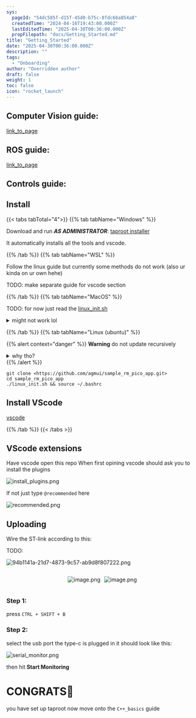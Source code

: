 ```yaml
---
sys:
  pageId: "54dc585f-d15f-45d0-b75c-8fdc66a854a8"
  createdTime: "2024-04-16T19:43:00.000Z"
  lastEditedTime: "2025-04-30T00:36:00.000Z"
  propFilepath: "docs/Getting_Started.md"
title: "Getting_Started"
date: "2025-04-30T00:36:00.000Z"
description: ""
tags:
  - "Onboarding"
author: "Overridden author"
draft: false
weight: 1
toc: false
icon: "rocket_launch"
---
```


## Computer Vision guide:

[link_to_page](86d45bc0-388b-4d26-8848-44f255f73d0e)

## ROS guide:

[link_to_page](3c76c1de-ec8f-46d6-8b0a-294005edc2d5)

## Controls guide:

## Install

{{< tabs tabTotal="4">}}
{{% tab tabName="Windows" %}}

Download and run _**AS ADMINISTRATOR**_: [taproot installer](https://github.com/Thornbots/TeachingFreshies/releases/tag/1.0)

It automatically installs all the tools and vscode.

{{% /tab %}}
{{% tab tabName="WSL" %}}

Follow the linux guide but currently some methods do not work (also ur kinda on ur own hehe)

TODO: make separate guide for vscode section

{{% /tab %}}
{{% tab tabName="MacOS" %}}

TODO: for now just read the [linux_init.sh](https://github.com/agmui/sample_rm_pico_app/blob/main/linux_init.sh)

<details>
<summary>might not work lol</summary>

`brew install libusb pkg-config`

Next install: [vscode](https://code.visualstudio.com/Download)

</details>

{{% /tab %}}
{{% tab tabName="Linux (ubuntu)" %}}

{{% alert context="danger" %}}
**Warning** do not update recursively
<details>
<summary>why tho?</summary>
There are some submodules that may go on for a while (like tinyusb) and I highly
recommend you don't need to get them.
If you want to see what submodules I update just look in `linux_init.sh`
</details>
{{% /alert %}}

```shell
git clone <https://github.com/agmui/sample_rm_pico_app.git>
cd sample_rm_pico_app
./linux_init.sh && source ~/.bashrc
```

## Install VScode

[vscode](https://code.visualstudio.com/Download)

{{% /tab %}}
{{< /tabs >}}

## VScode extensions

Have vscode open this repo
When first opining vscode should ask you to install the plugins

![install_plugins.png](https://prod-files-secure.s3.us-west-2.amazonaws.com/d518164a-d88e-44d1-a4ee-3adb3bd8bce0/89bd30f0-1825-4e77-867b-0a41ce370880/install_plugins.png?X-Amz-Algorithm=AWS4-HMAC-SHA256&X-Amz-Content-Sha256=UNSIGNED-PAYLOAD&X-Amz-Credential=ASIAZI2LB466TBLDSIXS%2F20250515%2Fus-west-2%2Fs3%2Faws4_request&X-Amz-Date=20250515T230826Z&X-Amz-Expires=3600&X-Amz-Security-Token=IQoJb3JpZ2luX2VjEH8aCXVzLXdlc3QtMiJIMEYCIQDoJXlBzCEs8V%2FpINs%2Bma%2F4gFyum8mlTPiXurA%2F6nAr%2BQIhALxStvNUo0oiJcOu47WA3colk%2BH6N04yvvz3yjQe3F1NKv8DCDgQABoMNjM3NDIzMTgzODA1IgxmLah3c4xs8%2BNVfv4q3AMuxxDsECflOwPBrNptbTyzzN5hG6Ju9okz0kGZxTcYg4C8jCDejQb8dXkRSfZrPHJuTdyNjzCD8P8YMmtX5A%2Fz82q7G0JIBMVKYeAThPfSKT6grwpcDdb2cmjP%2FkmBGY60oc6tUA3QyBWjhcUq%2BE2U1yhOI9UiP9iE1QM%2BGQlt%2F5CyVqsB0IlQ0KjQOaZUbWuq1cUT9Yim2vsEn%2FV0WE4aT5zJAJwkJfvky97fbGz1nezfHdH0L9ByqMd0zOseV1fltfiaoKLK%2BGFfeWLdzevIJqLKI9k8WiE%2Bokl3oTMQJCWSUVxU9nKurt%2F%2BI3Oh9sYtA8BKAe%2Bea1RzVbbMCI4cLwAI9Fiq9iA2FS1yameAbPQqgh3w1oxUmZLo9TkPcw8slT21RFv%2F6nHnRSL%2BYubKl2dracouv5VVaFzDDj1dl0rRiCWWy2ghT4%2F6tl37%2FZhByHxx1L0kxY9tpAO017EpMnzUhEJx4mt66C5OFMqXZk0rYn%2BkihLRqo2qFdHOPF%2BDH3AGKspbcWTcfdiMzHUpQgPIV7jaRPNhsHEqDxFm1sYd1BnKfq0mmBNFP1zfFxE9NUVxt3v7hzA5jrJzAKl1gMmz5YLOoNe3wkr6ARBkmhrNKW5lGneB%2Bz6dbTD34pnBBjqkAbZ097KtMfzFhUMLLddgxvx%2Bk1XygKG%2Fm8YCx9n%2B6QoKNPZfyQPVzJluV6yGHSGJXP77qoVmocAk8gffLtVs%2F6s%2BkL31yPIO4fPsr%2BMYkJYEW2byCFUtYdpdg%2BLKzzKQgrnjAQnK7Y%2Beafw9%2FOSCuQmC6xdcvBA1DtxEjWFTcLUxLngRpsUNQrgTW7Rej8fZQgNxpJQ3sx459SHvaFh8nDLnYQrB&X-Amz-Signature=a9deebbf0ed4f79ae10731927ab36ba152e0fd62297bf3ee54f356b59acd188e&X-Amz-SignedHeaders=host&x-id=GetObject)

If not just type `@recommended` here  

![recommended.png](https://prod-files-secure.s3.us-west-2.amazonaws.com/d518164a-d88e-44d1-a4ee-3adb3bd8bce0/61e661e9-5d85-4dfc-be0d-8d2097a5e793/recommended.png?X-Amz-Algorithm=AWS4-HMAC-SHA256&X-Amz-Content-Sha256=UNSIGNED-PAYLOAD&X-Amz-Credential=ASIAZI2LB466TBLDSIXS%2F20250515%2Fus-west-2%2Fs3%2Faws4_request&X-Amz-Date=20250515T230826Z&X-Amz-Expires=3600&X-Amz-Security-Token=IQoJb3JpZ2luX2VjEH8aCXVzLXdlc3QtMiJIMEYCIQDoJXlBzCEs8V%2FpINs%2Bma%2F4gFyum8mlTPiXurA%2F6nAr%2BQIhALxStvNUo0oiJcOu47WA3colk%2BH6N04yvvz3yjQe3F1NKv8DCDgQABoMNjM3NDIzMTgzODA1IgxmLah3c4xs8%2BNVfv4q3AMuxxDsECflOwPBrNptbTyzzN5hG6Ju9okz0kGZxTcYg4C8jCDejQb8dXkRSfZrPHJuTdyNjzCD8P8YMmtX5A%2Fz82q7G0JIBMVKYeAThPfSKT6grwpcDdb2cmjP%2FkmBGY60oc6tUA3QyBWjhcUq%2BE2U1yhOI9UiP9iE1QM%2BGQlt%2F5CyVqsB0IlQ0KjQOaZUbWuq1cUT9Yim2vsEn%2FV0WE4aT5zJAJwkJfvky97fbGz1nezfHdH0L9ByqMd0zOseV1fltfiaoKLK%2BGFfeWLdzevIJqLKI9k8WiE%2Bokl3oTMQJCWSUVxU9nKurt%2F%2BI3Oh9sYtA8BKAe%2Bea1RzVbbMCI4cLwAI9Fiq9iA2FS1yameAbPQqgh3w1oxUmZLo9TkPcw8slT21RFv%2F6nHnRSL%2BYubKl2dracouv5VVaFzDDj1dl0rRiCWWy2ghT4%2F6tl37%2FZhByHxx1L0kxY9tpAO017EpMnzUhEJx4mt66C5OFMqXZk0rYn%2BkihLRqo2qFdHOPF%2BDH3AGKspbcWTcfdiMzHUpQgPIV7jaRPNhsHEqDxFm1sYd1BnKfq0mmBNFP1zfFxE9NUVxt3v7hzA5jrJzAKl1gMmz5YLOoNe3wkr6ARBkmhrNKW5lGneB%2Bz6dbTD34pnBBjqkAbZ097KtMfzFhUMLLddgxvx%2Bk1XygKG%2Fm8YCx9n%2B6QoKNPZfyQPVzJluV6yGHSGJXP77qoVmocAk8gffLtVs%2F6s%2BkL31yPIO4fPsr%2BMYkJYEW2byCFUtYdpdg%2BLKzzKQgrnjAQnK7Y%2Beafw9%2FOSCuQmC6xdcvBA1DtxEjWFTcLUxLngRpsUNQrgTW7Rej8fZQgNxpJQ3sx459SHvaFh8nDLnYQrB&X-Amz-Signature=12c9b5621f4e3ce0965eeb41c5aacef2a086fb91715a2965d10179fa73a2a200&X-Amz-SignedHeaders=host&x-id=GetObject)

## Uploading

Wire the ST-link according to this:

TODO:

![94b1141a-21d7-4873-9c57-ab9d8f807222.png](https://prod-files-secure.s3.us-west-2.amazonaws.com/d518164a-d88e-44d1-a4ee-3adb3bd8bce0/e5fad17d-ab82-4300-9f4c-505ab4b1202c/94b1141a-21d7-4873-9c57-ab9d8f807222.png?X-Amz-Algorithm=AWS4-HMAC-SHA256&X-Amz-Content-Sha256=UNSIGNED-PAYLOAD&X-Amz-Credential=ASIAZI2LB466TBLDSIXS%2F20250515%2Fus-west-2%2Fs3%2Faws4_request&X-Amz-Date=20250515T230826Z&X-Amz-Expires=3600&X-Amz-Security-Token=IQoJb3JpZ2luX2VjEH8aCXVzLXdlc3QtMiJIMEYCIQDoJXlBzCEs8V%2FpINs%2Bma%2F4gFyum8mlTPiXurA%2F6nAr%2BQIhALxStvNUo0oiJcOu47WA3colk%2BH6N04yvvz3yjQe3F1NKv8DCDgQABoMNjM3NDIzMTgzODA1IgxmLah3c4xs8%2BNVfv4q3AMuxxDsECflOwPBrNptbTyzzN5hG6Ju9okz0kGZxTcYg4C8jCDejQb8dXkRSfZrPHJuTdyNjzCD8P8YMmtX5A%2Fz82q7G0JIBMVKYeAThPfSKT6grwpcDdb2cmjP%2FkmBGY60oc6tUA3QyBWjhcUq%2BE2U1yhOI9UiP9iE1QM%2BGQlt%2F5CyVqsB0IlQ0KjQOaZUbWuq1cUT9Yim2vsEn%2FV0WE4aT5zJAJwkJfvky97fbGz1nezfHdH0L9ByqMd0zOseV1fltfiaoKLK%2BGFfeWLdzevIJqLKI9k8WiE%2Bokl3oTMQJCWSUVxU9nKurt%2F%2BI3Oh9sYtA8BKAe%2Bea1RzVbbMCI4cLwAI9Fiq9iA2FS1yameAbPQqgh3w1oxUmZLo9TkPcw8slT21RFv%2F6nHnRSL%2BYubKl2dracouv5VVaFzDDj1dl0rRiCWWy2ghT4%2F6tl37%2FZhByHxx1L0kxY9tpAO017EpMnzUhEJx4mt66C5OFMqXZk0rYn%2BkihLRqo2qFdHOPF%2BDH3AGKspbcWTcfdiMzHUpQgPIV7jaRPNhsHEqDxFm1sYd1BnKfq0mmBNFP1zfFxE9NUVxt3v7hzA5jrJzAKl1gMmz5YLOoNe3wkr6ARBkmhrNKW5lGneB%2Bz6dbTD34pnBBjqkAbZ097KtMfzFhUMLLddgxvx%2Bk1XygKG%2Fm8YCx9n%2B6QoKNPZfyQPVzJluV6yGHSGJXP77qoVmocAk8gffLtVs%2F6s%2BkL31yPIO4fPsr%2BMYkJYEW2byCFUtYdpdg%2BLKzzKQgrnjAQnK7Y%2Beafw9%2FOSCuQmC6xdcvBA1DtxEjWFTcLUxLngRpsUNQrgTW7Rej8fZQgNxpJQ3sx459SHvaFh8nDLnYQrB&X-Amz-Signature=8ecadfa911a676d3d42b42490a222a2cc0c296bbcca6e65964b72220bf76c1a3&X-Amz-SignedHeaders=host&x-id=GetObject)

<div style="display: flex;flex-direction: row; column-gap:10px; max-width: 630px;justify-content: center;">
<div>

![image.png](https://prod-files-secure.s3.us-west-2.amazonaws.com/d518164a-d88e-44d1-a4ee-3adb3bd8bce0/210ecb78-1116-4d7b-b9b7-2292f66fa2c2/image.png?X-Amz-Algorithm=AWS4-HMAC-SHA256&X-Amz-Content-Sha256=UNSIGNED-PAYLOAD&X-Amz-Credential=ASIAZI2LB466RRBT5XHW%2F20250515%2Fus-west-2%2Fs3%2Faws4_request&X-Amz-Date=20250515T230829Z&X-Amz-Expires=3600&X-Amz-Security-Token=IQoJb3JpZ2luX2VjEH8aCXVzLXdlc3QtMiJHMEUCIGUdsOtwqG6uNuI4mG2GoD0A78QtC%2FCzK9bchXxZCiCaAiEAvvWcmC005MYjXxZFd1LgHugUa%2FGi67fSfonZeOk1eR8q%2FwMIOBAAGgw2Mzc0MjMxODM4MDUiDMMNHAprvij0RO3ieyrcA5h3rfeWrwn6QNq%2B2fC5aIIT23%2FrUq6B%2Bs2Gw8ZgsbG%2FmJk78YCi4%2FozRlhFfgWel17wo1eQmGKVUjTKqZzzn%2Bylj3J9UOb%2B%2BpRjTEgJ2sd9wT11xwduzkzpnTjvLpw6vNjmC5Cix3H5FvBtJD8AXGdP3pPbCWKoUFbY79p3FUjy%2BfwJTKLwJCZo8%2B4n3W1Eb4bxR8X31sHRFb4vDH9sc9ONFTuIM%2Bef%2FMDRVfr6K7Vu9SYOyQMThb37xQCITNu5fF%2FcW8V4vaZPQgx6Ggx4eIiFSnfGrcEMbSTskRFFuVFYBtKL5BWbj%2BNDSu%2BUsnWxoMo%2F5JsXMqq1kdNrb3HZ1kq80bvK4D4dPsviG0nesbWbvd6DaEngCgLPRyjpsL3FsDIaU7ar4zKZovJOJ8akqzMmoUf3akrCgLA%2FuPtIT5eSbJLqSwXvPoc3ed2zpNyKNpaPR4LHHzyhUqB76Re6pVMJd%2FD8WJFP4PAhN1uDSdb3y1WVbPDkVnrSfKIiVj3iFV%2BolLf105flWKSSN%2BgSUpBbPOK%2BB8Z0AFBQJuCvMBiDUBni1hlS3Dw81SKsb7IrFemnqAq6VNk4b5HMIZzDfjacTYBb2MQzCu6cDOwSMACRBS2s%2F1Io7CGLZ9zkMPjimcEGOqUB7Lp1wQfIQwGUCpfdp83CW7d5vhXdSYL05tD6bXaO%2B%2F2iBTA6E4VHmJ6b5c8OUVofAJFw01Sfub0Zw7bJo1wmFu79euL2Wxktgkb8zyuGrusRb0%2FeS5XSQRdyrKnZ4iO6FsKpk1%2B6keX4DGGkHSkjWiwOyWLptiCfsjtn81gqTnDin56hEdznUeZRj4NBI2QbEc3nYsPLWdtIKTGwgERdz5ZEMVFY&X-Amz-Signature=dd1b52680a8e8046ca4be2d0011f95ffc02b0f30f1fec78a8b11b9a43e32b909&X-Amz-SignedHeaders=host&x-id=GetObject)

</div>
<div>

![image.png](https://prod-files-secure.s3.us-west-2.amazonaws.com/d518164a-d88e-44d1-a4ee-3adb3bd8bce0/33a0fd0f-8ca6-4a86-8e09-26e95ded1fff/image.png?X-Amz-Algorithm=AWS4-HMAC-SHA256&X-Amz-Content-Sha256=UNSIGNED-PAYLOAD&X-Amz-Credential=ASIAZI2LB466YH3TDZRE%2F20250515%2Fus-west-2%2Fs3%2Faws4_request&X-Amz-Date=20250515T230830Z&X-Amz-Expires=3600&X-Amz-Security-Token=IQoJb3JpZ2luX2VjEH8aCXVzLXdlc3QtMiJHMEUCIQDoTaKkI5FcxAMYkbj7GQhihZoRdyrN3iAmQp8sVirG%2FQIgTX2cc5eCwa6okNHnn%2BuFGr8Dtr1ihDgkI2Kl965TIJIq%2FwMIOBAAGgw2Mzc0MjMxODM4MDUiDFI85MOlVgOmDHu4qSrcA1K%2FGDMUUIEvVa%2B8GrOKfQrp2w0zfYVnLpRgzQ4EV0qz%2FwIPNhrK4lL3R8jhgwxHqD5bryrUlI%2Bmljy0qB%2FqlOToK9BgOADsseGvTkBBx1VdGvAbfNODCFrzxMeP1K97psVDOuS2UFhJXwmX8ochBFk8OOFk%2F7Uu6hd9qAUiE07kxEWmftDEfoaIVaMSRh358i%2BmRDJxtkD1gLfG6UAoqX1uVu3V%2FqF%2F4Pu2ue0b%2Bn6eM%2BP5YJ13sjTgmJmqN7xkTroxc5%2B8%2B%2BOAGq4dn15F4cng%2FrHpRzaBaKYCYm3QnJTFRu5aIQYTIZrRobtdcdjuLGJYtppM6XQ8mFdVWMqYmIZbBdrv5eI98DQyS3zRx0pE1%2BQlMwhGfeuywkSPtjW5DD%2FegyeVyGUriwBhOxPc9BVYuE7yOuxzHttwvtFQ9j%2FM8p0bWDiDZNQPTSzX4Be7uqmsZN0IYterQhebp8YNcup7C8%2FrceNCCY1eH2AbOtKP9TQSnlC59lVbY37J4BbkoGg%2FzKVU4Iz5kYsm8DSG9D%2FVXQHMzbrXtuZ18eVb%2BIqn2bPoZSf2kHYgr2Xg%2FdVzijUUbP8h%2FN%2Fw3qGbvFKTu14x%2BXHQQmi49BSP5JAGK6DVLXCG%2FmIFjdCcwIkZMNXimcEGOqUBnCnpLVus9PyJmdEeiSosHIbZ78XOcFioeijDSeLkTWUMmZ3J8RhuBmS6DxlFmfMRMzXrccktllwRslOX%2BpobAwI%2FwlPyRwpubL0aSzc1YD2bzC2XgRnejOfzEmjTDPyj0fTFqAVkGWxSHoCX%2FQs23LsTstLHB4GJUhw8MhqmkXN8Z686kX78HSOCzyJBd23dcivbH1mKDfORkemkOJ6xAzRi8qYn&X-Amz-Signature=2d5fbda0fe0fdc9362c40621cc8479327624e40e525038925f2d8571460c9ee3&X-Amz-SignedHeaders=host&x-id=GetObject)

</div>
</div>

### Step 1:

press `CTRL + SHIFT + B`

### Step 2:

select the usb port the type-c is plugged in it should look like this:

![serial_monitor.png](https://prod-files-secure.s3.us-west-2.amazonaws.com/d518164a-d88e-44d1-a4ee-3adb3bd8bce0/f03f4774-05d4-4393-b6a0-d5efb6d315ab/serial_monitor.png?X-Amz-Algorithm=AWS4-HMAC-SHA256&X-Amz-Content-Sha256=UNSIGNED-PAYLOAD&X-Amz-Credential=ASIAZI2LB466TBLDSIXS%2F20250515%2Fus-west-2%2Fs3%2Faws4_request&X-Amz-Date=20250515T230826Z&X-Amz-Expires=3600&X-Amz-Security-Token=IQoJb3JpZ2luX2VjEH8aCXVzLXdlc3QtMiJIMEYCIQDoJXlBzCEs8V%2FpINs%2Bma%2F4gFyum8mlTPiXurA%2F6nAr%2BQIhALxStvNUo0oiJcOu47WA3colk%2BH6N04yvvz3yjQe3F1NKv8DCDgQABoMNjM3NDIzMTgzODA1IgxmLah3c4xs8%2BNVfv4q3AMuxxDsECflOwPBrNptbTyzzN5hG6Ju9okz0kGZxTcYg4C8jCDejQb8dXkRSfZrPHJuTdyNjzCD8P8YMmtX5A%2Fz82q7G0JIBMVKYeAThPfSKT6grwpcDdb2cmjP%2FkmBGY60oc6tUA3QyBWjhcUq%2BE2U1yhOI9UiP9iE1QM%2BGQlt%2F5CyVqsB0IlQ0KjQOaZUbWuq1cUT9Yim2vsEn%2FV0WE4aT5zJAJwkJfvky97fbGz1nezfHdH0L9ByqMd0zOseV1fltfiaoKLK%2BGFfeWLdzevIJqLKI9k8WiE%2Bokl3oTMQJCWSUVxU9nKurt%2F%2BI3Oh9sYtA8BKAe%2Bea1RzVbbMCI4cLwAI9Fiq9iA2FS1yameAbPQqgh3w1oxUmZLo9TkPcw8slT21RFv%2F6nHnRSL%2BYubKl2dracouv5VVaFzDDj1dl0rRiCWWy2ghT4%2F6tl37%2FZhByHxx1L0kxY9tpAO017EpMnzUhEJx4mt66C5OFMqXZk0rYn%2BkihLRqo2qFdHOPF%2BDH3AGKspbcWTcfdiMzHUpQgPIV7jaRPNhsHEqDxFm1sYd1BnKfq0mmBNFP1zfFxE9NUVxt3v7hzA5jrJzAKl1gMmz5YLOoNe3wkr6ARBkmhrNKW5lGneB%2Bz6dbTD34pnBBjqkAbZ097KtMfzFhUMLLddgxvx%2Bk1XygKG%2Fm8YCx9n%2B6QoKNPZfyQPVzJluV6yGHSGJXP77qoVmocAk8gffLtVs%2F6s%2BkL31yPIO4fPsr%2BMYkJYEW2byCFUtYdpdg%2BLKzzKQgrnjAQnK7Y%2Beafw9%2FOSCuQmC6xdcvBA1DtxEjWFTcLUxLngRpsUNQrgTW7Rej8fZQgNxpJQ3sx459SHvaFh8nDLnYQrB&X-Amz-Signature=455fc40214e50310adc144b91c94eb5dc3254d55061dde551005a6ca12bfe3a6&X-Amz-SignedHeaders=host&x-id=GetObject)

then hit **Start Monitoring**

# CONGRATS🎉

you have set up taproot now move onto the `C++_basics` guide
